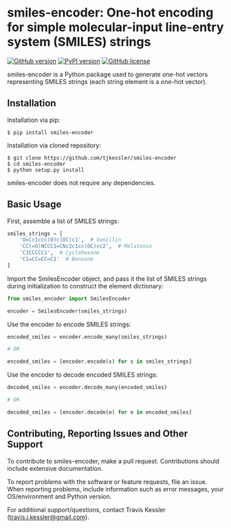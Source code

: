 # smiles-encoder: One-hot encoding for simple molecular-input line-entry system (SMILES) strings

[![GitHub version](https://badge.fury.io/gh/tjkessler%2Fsmiles-encoder.svg)](https://badge.fury.io/gh/tjkessler%2Fsmiles-encoder)
[![PyPI version](https://badge.fury.io/py/smiles-encoder.svg)](https://badge.fury.io/py/smiles-encoder)
[![GitHub license](https://img.shields.io/badge/license-MIT-blue.svg)](https://raw.githubusercontent.com/tjkessler/smiles-encoder/master/LICENSE.txt)

smiles-encoder is a Python package used to generate one-hot vectors representing SMILES strings (each string element is a one-hot vector).

## Installation

Installation via pip:

```
$ pip install smiles-encoder
```

Installation via cloned repository:

```
$ git clone https://github.com/tjkessler/smiles-encoder
$ cd smiles-encoder
$ python setup.py install
```

smiles-encoder does not require any dependencies.

## Basic Usage

First, assemble a list of SMILES strings:

```python
smiles_strings = [
    'O=Cc1ccc(O)c(OC)c1',  # Vanillin
    'CC(=O)NCCC1=CNc2c1cc(OC)cc2',  # Melatonin
    'C1CCCCC1',  # Cyclohexane
    'C1=CC=CC=C1'  # Benzene
]
```

Import the SmilesEncoder object, and pass it the list of SMILES strings during initialization to construct the element dictionary:

```python
from smiles_encoder import SmilesEncoder

encoder = SmilesEncoder(smiles_strings)
```

Use the encoder to encode SMILES strings:

```python
encoded_smiles = encoder.encode_many(smiles_strings)

# OR

encoded_smiles = [encoder.encode(s) for s in smiles_strings]
```

Use the encoder to decode encoded SMILES strings:

```python
decoded_smiles = encoder.decode_many(encoded_smiles)

# OR

decoded_smiles = [encoder.decode(e) for e in encoded_smiles]
```

## Contributing, Reporting Issues and Other Support

To contribute to smiles-encoder, make a pull request. Contributions should include extensive documentation.

To report problems with the software or feature requests, file an issue. When reporting problems, include information such as error messages, your OS/environment and Python version.

For additional support/questions, contact Travis Kessler (travis.j.kessler@gmail.com).
